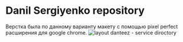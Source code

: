 # Danil Sergiyenko repository

Верстка была по данному варианту макету с помощью pixel perfect расширения для google chrome. 
![layout danteez - service diroctory](https://api.monosnap.com/rpc/file/download?id=NYqnklMRxrFClASGv1mapJmzpu2R2M)

